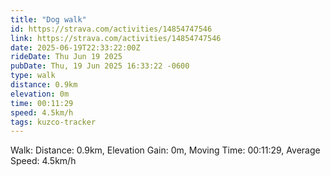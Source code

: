 ```yaml
---
title: "Dog walk"
id: https://strava.com/activities/14854747546
link: https://strava.com/activities/14854747546
date: 2025-06-19T22:33:22:00Z
rideDate: Thu Jun 19 2025
pubDate: Thu, 19 Jun 2025 16:33:22 -0600
type: walk
distance: 0.9km
elevation: 0m
time: 00:11:29
speed: 4.5km/h
tags: kuzco-tracker
---
```

Walk: Distance: 0.9km, Elevation Gain: 0m, Moving Time: 00:11:29, Average Speed: 4.5km/h